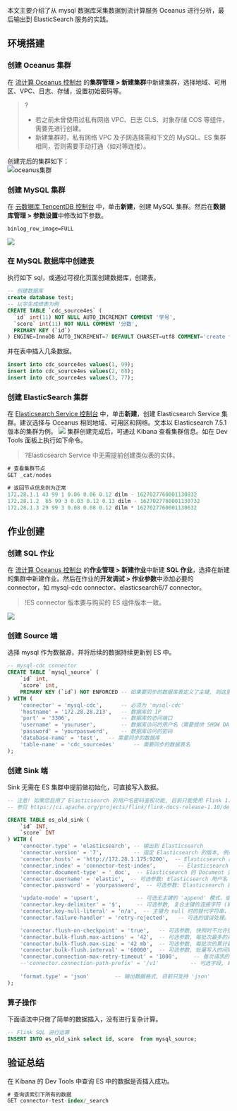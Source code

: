 本文主要介绍了从 mysql 数据库采集数据到流计算服务 Oceanus 进行分析，最后输出到 ElasticSearch 服务的实践。

## 环境搭建
### 创建 Oceanus 集群
在 [流计算 Oceanus 控制台](https://console.cloud.tencent.com/oceanus) 的**集群管理 > 新建集群**中新建集群，选择地域、可用区、VPC、日志、存储，设置初始密码等。
>?
>- 若之前未曾使用过私有网络 VPC、日志 CLS、对象存储 COS 等组件，需要先进行创建。
>- 新建集群时，私有网络 VPC 及子网选择需和下文的 MySQL、ES 集群相同，否则需要手动打通（如对等连接）。

创建完后的集群如下：  
<img src="https://main.qcloudimg.com/raw/0bf17ddecdc61c12e6e9f034d40daa43.png" alt="oceanus集群" style="zoom:100%;" />

### 创建 MySQL 集群
在 [云数据库 TencentDB 控制台](https://console.cloud.tencent.com/cdb) 中，单击**新建**，创建 MySQL 集群。然后在**数据库管理 > 参数设置**中修改如下参数。
```shell
binlog_row_image=FULL
```
![](https://main.qcloudimg.com/raw/23d8b4a44f44e5b92eab24b891bcd07c.png)

### 在 MySQL 数据库中创建表
执行如下 sql，或通过可视化页面创建数据库，创建表。
```sql
-- 创建数据库
create database test;
-- 以学生成绩表为例
CREATE TABLE `cdc_source4es` (
  `id` int(11) NOT NULL AUTO_INCREMENT COMMENT '学号',
  `score` int(11) NOT NULL COMMENT '分数',
  PRIMARY KEY (`id`)
) ENGINE=InnoDB AUTO_INCREMENT=7 DEFAULT CHARSET=utf8 COMMENT='create for student score'
```
并在表中插入几条数据。
```sql
insert into cdc_source4es values(1, 99);
insert into cdc_source4es values(2, 88);
insert into cdc_source4es values(3, 77);
```

### 创建 ElasticSearch 集群
在 [Elasticsearch Service 控制台](https://console.cloud.tencent.com/es) 中，单击**新建**，创建 Elasticsearch Service 集群。建议选择与 Oceanus 相同地域、可用区和网络。文本以 Elasticsearch 7.5.1 版本的集群为例。
![](https://main.qcloudimg.com/raw/403089587ad5d95fed5625c2d9f9a888.png)
集群创建完成后，可通过 Kibana 查看集群信息。如在 Dev Tools 面板上执行如下命令。
>?Elasticsearch Service 中无需提前创建类似表的实体。
>
```sql
# 查看集群节点
GET _cat/nodes
```

```   sql
# 返回节点信息则为正常
172.28.1.1 43 99 1 0.06 0.06 0.12 dilm - 1627027760001130832
172.28.1.2  65 99 3 0.03 0.12 0.13 dilm - 1627027760001130732
172.28.1.3 29 99 3 0.08 0.08 0.12 dilm * 1627027760001130632
```

## 作业创建
### 创建 SQL 作业
在 [流计算 Oceanus 控制台](https://console.cloud.tencent.com/oceanus) 的**作业管理 > 新建作业**中新建 **SQL 作业**，选择在新建的集群中新建作业。然后在作业的**开发调试 > 作业参数**中添加必要的 connector，如 mysql-cdc connector、elasticsearch6/7 connector。
>!ES connector 版本要与购买的 ES 组件版本一致。

![](https://main.qcloudimg.com/raw/9b95d4a12dab6d6f54cb4f94213b8db2.png)

### 创建 Source 端
选择 mysql 作为数据源，并将后续的数据持续更新到 ES 中。
```sql
-- mysql-cdc connector
CREATE TABLE `mysql_source` (
    `id` int,
    `score` int,
    PRIMARY KEY (`id`) NOT ENFORCED -- 如果要同步的数据库表定义了主键, 则这里也需要定义
) WITH (
    'connector' = 'mysql-cdc',      -- 必须为 'mysql-cdc'
    'hostname' = '172.28.28.213',   -- 数据库的 IP
    'port' = '3306',                -- 数据库的访问端口
    'username' = 'youruser',        -- 数据库访问的用户名（需要提供 SHOW DATABASES, REPLICATION SLAVE, REPLICATION CLIENT, SELECT, RELOAD 权限）
    'password' = 'yourpassword',    -- 数据库访问的密码
    'database-name' = 'test',   -- 需要同步的数据库
    'table-name' = 'cdc_source4es'      -- 需要同步的数据表名
);
```

### 创建 Sink 端
Sink 无需在 ES 集群中提前做初始化，可直接写入数据。
```sql
-- 注意! 如果您启用了 Elasticsearch 的用户名密码鉴权功能, 目前只能使用 Flink 1.10 的旧语法。若无需鉴权, 则可以使用 Flink 1.11 的新语法。
-- 参见 https://ci.apache.org/projects/flink/flink-docs-release-1.10/dev/table/connect.html#elasticsearch-connector

CREATE TABLE es_old_sink (
    `id` INT,
    `score` INT
) WITH (
    'connector.type' = 'elasticsearch', -- 输出到 Elasticsearch
    'connector.version' = '7',          -- 指定 Elasticsearch 的版本, 例如 '6', '7'. 注意务必要和所选的内置 Connector 版本一致
    'connector.hosts' = 'http://172.28.1.175:9200',  -- Elasticsearch 的连接地址
    'connector.index' = 'connector-test-index',       -- Elasticsearch 的 Index 名
    'connector.document-type' = '_doc',  -- Elasticsearch 的 Document 类型
    'connector.username' = 'elastic',  -- 可选参数: Elasticsearch 用户名
    'connector.password' = 'yourpassword',  -- 可选参数: Elasticsearch 密码

    'update-mode' = 'upsert',            -- 可选无主键的 'append' 模式，或有主键的 'upsert' 模式     
    'connector.key-delimiter' = '$',     -- 可选参数, 复合主键的连接字符 (默认是 _ 符号, 例如 key1_key2_key3)
    'connector.key-null-literal' = 'n/a',  -- 主键为 null 时的替代字符串，默认是 'null'
    'connector.failure-handler' = 'retry-rejected',   -- 可选的错误处理。可选择 'fail' （抛出异常）、'ignore'（忽略任何错误）、'retry-rejected'（重试）

    'connector.flush-on-checkpoint' = 'true',   -- 可选参数, 快照时不允许批量写入（flush）, 默认为 true
    'connector.bulk-flush.max-actions' = '42',  -- 可选参数, 每批次最多的条数
    'connector.bulk-flush.max-size' = '42 mb',  -- 可选参数, 每批次的累计最大大小 (只支持 mb)
    'connector.bulk-flush.interval' = '60000',  -- 可选参数, 批量写入的间隔 (ms)
    'connector.connection-max-retry-timeout' = '1000',     -- 每次请求的最大超时时间 (ms)
    --'connector.connection-path-prefix' = '/v1'          -- 可选字段, 每次请求时附加的路径前缀
                                                        
    'format.type' = 'json'        -- 输出数据格式, 目前只支持 'json'
);
```

### 算子操作
下面语法中只做了简单的数据插入，没有进行复杂计算。
```sql
-- Flink SQL 进行运算
INSERT INTO es_old_sink select id, score  from mysql_source;
```

## 验证总结
在 Kibana 的 Dev Tools 中查询 ES 中的数据是否插入成功。

```sql
# 查询该索引下所有的数据
GET connector-test-index/_search
```

